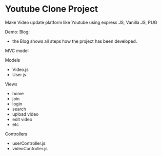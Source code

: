 # Youtube Clone Project

Make Video update platform like Youtube using express JS, Vanilla JS, PUG

Demo:
Blog:

- the Blog shows all steps how the project has been developed.

MVC model

Models

- Video.js
- User.js

Views

- home
- join
- login
- search
- upload video
- edit video
- etc

Controllers

- userController.js
- videoController.js
